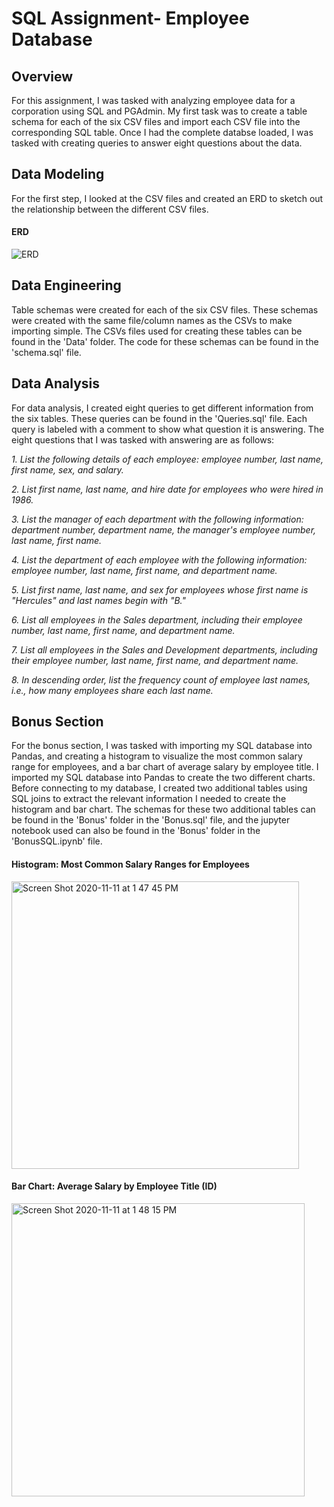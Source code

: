 # SQL Assignment- Employee Database

Overview
-----
For this assignment, I was tasked with analyzing employee data for a corporation using SQL and PGAdmin. My first task was to create a table schema for each of the six CSV files and import each CSV file into the corresponding SQL table. Once I had the complete databse loaded, I was tasked with creating queries to answer eight questions about the data.

Data Modeling
------
For the first step, I looked at the CSV files and created an ERD to sketch out the relationship between the different CSV files.

#### ERD
![ERD](https://user-images.githubusercontent.com/69160361/103425038-f1c98880-4b6c-11eb-8668-4dc2564f404e.png)

Data Engineering
------
 Table schemas were created for each of the six CSV files. These schemas were created with the same file/column names as the CSVs to make importing simple. The CSVs files used for creating these tables can be found in the 'Data' folder. The code for these schemas can be found in the 'schema.sql' file.

Data Analysis
------
For data analysis, I created eight queries to get different information from the six tables. These queries can be found in the 'Queries.sql' file. Each query is labeled with a comment to show what question it is answering. The eight questions that I was tasked with answering are as follows:

*1. List the following details of each employee: employee number, last name, first name, sex, and salary.*

*2. List first name, last name, and hire date for employees who were hired in 1986.*

*3. List the manager of each department with the following information: department number, department name, the manager's employee number, last name, first name.*

*4. List the department of each employee with the following information: employee number, last name, first name, and department name.*

*5. List first name, last name, and sex for employees whose first name is "Hercules" and last names begin with "B."*

*6. List all employees in the Sales department, including their employee number, last name, first name, and department name.*

*7. List all employees in the Sales and Development departments, including their employee number, last name, first name, and department name.*

*8. In descending order, list the frequency count of employee last names, i.e., how many employees share each last name.*

Bonus Section
------
For the bonus section, I was tasked with importing my SQL database into Pandas, and creating a histogram to visualize the most common salary range for employees, and a bar chart of average salary by employee title.
I imported my SQL database into Pandas to create the two different charts. Before connecting to my database, I created two additional tables using SQL joins to extract the relevant information I needed to create the histogram and bar chart. The schemas for these two additional tables can be found in the 'Bonus' folder in the 'Bonus.sql' file, and the jupyter notebook used can also be found in the 'Bonus' folder in the 'BonusSQL.ipynb' file.

#### Histogram: Most Common Salary Ranges for Employees

<img width="460" alt="Screen Shot 2020-11-11 at 1 47 45 PM" src="https://user-images.githubusercontent.com/69160361/98863048-08811800-2425-11eb-9923-9b15c38e169b.png">

#### Bar Chart: Average Salary by Employee Title (ID)

<img width="469" alt="Screen Shot 2020-11-11 at 1 48 15 PM" src="https://user-images.githubusercontent.com/69160361/98863154-32d2d580-2425-11eb-9afd-bf39a6335656.png">
